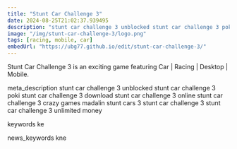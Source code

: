 ```yaml
---
title: "Stunt Car Challenge 3"
date: 2024-08-25T21:02:37.939495
description: "stunt car challenge 3 unblocked stunt car challenge 3 poki stunt car challenge 3 download stunt car challenge 3 online stunt car challenge 3 crazy games madalin stunt cars 3 stunt car challenge 3 stunt car challenge 3 unlimited money"
image: "/img/stunt-car-challenge-3/logo.png"
tags: [racing, mobile, car]
embedUrl: "https://ubg77.github.io/edit/stunt-car-challenge-3/"
---
```


Stunt Car Challenge 3 is an exciting game featuring Car | Racing | Desktop | Mobile.

meta_description
stunt car challenge 3 unblocked stunt car challenge 3 poki stunt car challenge 3 download stunt car challenge 3 online stunt car challenge 3 crazy games madalin stunt cars 3 stunt car challenge 3 stunt car challenge 3 unlimited money


keywords
ke


news_keywords
kne
